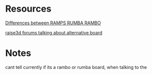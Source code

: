 # Resources


[Differences between RAMPS RUMBA RAMBO](https://hackaday.com/2013/09/06/3d-printering-electronics-boards/)

[raise3d forums talking about alternative board](https://forum.raise3d.com/viewtopic.php?t=8612)









# Notes
cant tell currently if its a rambo or rumba board, when talking to the 
